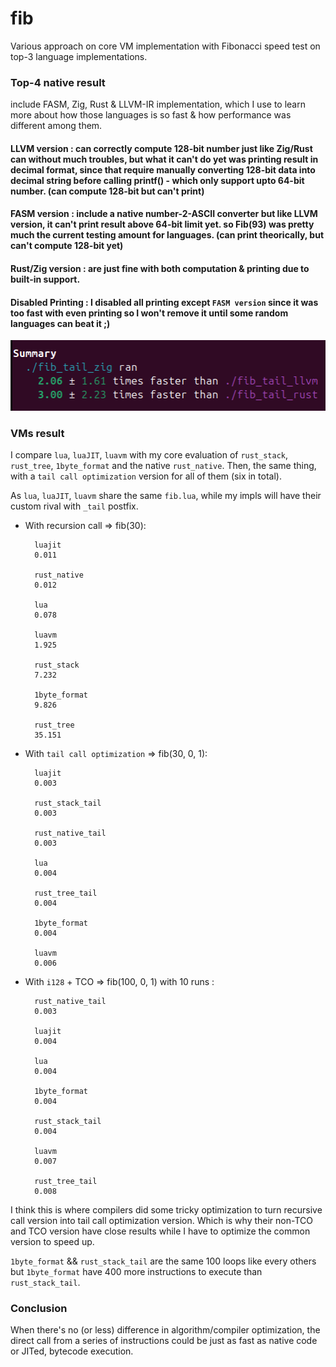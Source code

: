 # fib
Various approach on core VM implementation with Fibonacci speed test on top-3 language implementations.

### Top-4 native result 
include FASM, Zig, Rust & LLVM-IR implementation, which I use to learn more about how those languages is so fast & how performance was different among them.

#### LLVM version : can correctly compute 128-bit number just like Zig/Rust can without much troubles, but what it can't do yet was printing result in decimal format, since that require manually converting 128-bit data into decimal string before calling printf() - which only support upto 64-bit number. (can compute 128-bit but can't print)

#### FASM version : include a native number-2-ASCII converter but like LLVM version, it can't print result above 64-bit limit yet. so Fib(93) was pretty much the current testing amount for languages. (can print theorically, but can't compute 128-bit yet)

#### Rust/Zig version : are just fine with both computation & printing due to built-in support. 

#### Disabled Printing : I disabled all printing except `FASM version` since it was too fast with even printing so I won't remove it until some random languages can beat it ;)

![benchmark](https://github.com/thetrung/fib/blob/master/Zig_Rust_LLVM.png)



### VMs result
I compare `lua`, `luaJIT`, `luavm` with my core evaluation of `rust_stack`, `rust_tree`, `1byte_format` and the native `rust_native`. Then, the same thing, with a `tail call optimization` version for all of them (six in total). 

As `lua`, `luaJIT`, `luavm` share the same `fib.lua`, while my impls will have their custom rival with `_tail` postfix.

- With recursion call => fib(30):

        luajit 
        0.011  

        rust_native 
        0.012
        
        lua 
        0.078

        luavm 
        1.925

        rust_stack 
        7.232 

        1byte_format
        9.826

        rust_tree 
        35.151


- With `tail call optimization` => fib(30, 0, 1): 

        luajit 
        0.003

        rust_stack_tail 
        0.003

        rust_native_tail 
        0.003

        lua 
        0.004

        rust_tree_tail 
        0.004

        1byte_format
        0.004

        luavm 
        0.006
        

- With `i128` + TCO => fib(100, 0, 1) with 10 runs : 

        rust_native_tail
        0.003

        luajit
        0.004

        lua
        0.004

        1byte_format
        0.004

        rust_stack_tail
        0.004

        luavm
        0.007

        rust_tree_tail
        0.008

I think this is where compilers did some tricky optimization to turn recursive call version into tail call optimization version. Which is why their non-TCO and TCO version have close results while I have to optimize the common version to speed up.

`1byte_format` && `rust_stack_tail` are the same 100 loops like every others but `1byte_format` have 400 more instructions to execute than `rust_stack_tail`.

### Conclusion 
When there's no (or less) difference in algorithm/compiler optimization, the direct call from a series of instructions could be just as fast as native code or JITed, bytecode execution.
